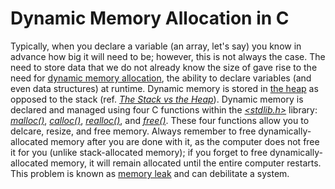 # Dynamic Memory Allocation in C
Typically, when you declare a variable (an array, let's say) you know in advance how big it will need to be; however, this is not always the case.
The need to store data that we do not already know the size of gave rise to the need for [dynamic memory allocation](https://www.programiz.com/c-programming/c-dynamic-memory-allocation), the ability to declare variables (and even data structures) at runtime. Dynamic memory is stored in [the heap](https://www.geeksforgeeks.org/memory-layout-of-c-program/) as opposed to the stack (ref. [_The Stack vs the Heap_](https://nickolasteixeira.medium.com/stack-vs-heap-whats-the-difference-and-why-should-i-care-5abc78da1a88)).
Dynamic memory is declared and managed using four C functions within the [_\<stdlib.h\>_](https://www.tutorialspoint.com/c_standard_library/stdlib_h.htm) library:
[_malloc()_](https://www.tutorialspoint.com/c_standard_library/c_function_malloc.htm), [_calloc()_](https://www.tutorialspoint.com/c_standard_library/c_function_calloc.htm),
[_realloc()_](https://www.tutorialspoint.com/c_standard_library/c_function_realloc.htm), and [_free()_](https://www.tutorialspoint.com/c_standard_library/c_function_free.htm).
These four functions allow you to delcare, resize, and free memory. Always remember to free dynamically-allocated memory after you are done with it, as the computer does not
free it for you (unlike stack-allocated memory); if you forget to free dynamically-allocated memory, it will remain allocated until the entire computer restarts. This 
problem is known as [memory leak](https://www.geeksforgeeks.org/what-is-memory-leak-how-can-we-avoid/) and can debilitate a system.
